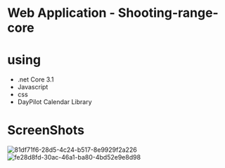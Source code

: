 # Web Application - Shooting-range-core
# using 
- .net Core 3.1
- Javascript 
- css 
- DayPilot Calendar Library
# ScreenShots
![81df71f6-28d5-4c24-b517-8e9929f2a226](https://user-images.githubusercontent.com/78031951/150734431-9b8ecdce-bd65-44d4-bec6-79ff91e80685.png)
![fe28d8fd-30ac-46a1-ba80-4bd52e9e8d98](https://user-images.githubusercontent.com/78031951/150734435-c2ffe201-4cde-4e15-9625-8f3c27856182.png)

